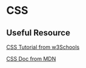 # CSS

## Useful Resource

[CSS Tutorial from w3Schools](https://www.w3schools.com/css/css_intro.asp)

[CSS Doc from MDN](https://developer.mozilla.org/en-US/docs/Web/CSS)

